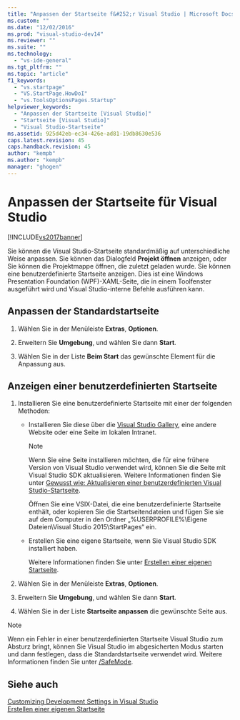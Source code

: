 ```yaml
---
title: "Anpassen der Startseite f&#252;r Visual Studio | Microsoft Docs"
ms.custom: ""
ms.date: "12/02/2016"
ms.prod: "visual-studio-dev14"
ms.reviewer: ""
ms.suite: ""
ms.technology: 
  - "vs-ide-general"
ms.tgt_pltfrm: ""
ms.topic: "article"
f1_keywords: 
  - "vs.startpage"
  - "VS.StartPage.HowDoI"
  - "vs.ToolsOptionsPages.Startup"
helpviewer_keywords: 
  - "Anpassen der Startseite [Visual Studio]"
  - "Startseite [Visual Studio]"
  - "Visual Studio-Startseite"
ms.assetid: 925d42eb-ec34-426e-ad81-19db8630e536
caps.latest.revision: 45
caps.handback.revision: 45
author: "kempb"
ms.author: "kempb"
manager: "ghogen"
---
```

# Anpassen der Startseite f&#252;r Visual Studio
[!INCLUDE[vs2017banner](../code-quality/includes/vs2017banner.md)]

Sie können die Visual Studio\-Startseite standardmäßig auf unterschiedliche Weise anpassen. Sie können das Dialogfeld **Projekt öffnen** anzeigen, oder Sie können die Projektmappe öffnen, die zuletzt geladen wurde.  Sie können eine benutzerdefinierte Startseite anzeigen. Dies ist eine Windows Presentation Foundation \(WPF\)\-XAML\-Seite, die in einem Toolfenster ausgeführt wird und Visual Studio\-interne Befehle ausführen kann.  
  
## Anpassen der Standardstartseite  
  
1.  Wählen Sie in der Menüleiste **Extras**, **Optionen**.  
  
2.  Erweitern Sie **Umgebung**, und wählen Sie dann **Start**.  
  
3.  Wählen Sie in der Liste **Beim Start** das gewünschte Element für die Anpassung aus.  
  
## Anzeigen einer benutzerdefinierten Startseite  
  
1.  Installieren Sie eine benutzerdefinierte Startseite mit einer der folgenden Methoden:  
  
    -   Installieren Sie diese über die [Visual Studio Gallery](http://visualstudiogallery.msdn.microsoft.com/site/search?f%5B0%5D.Type=SearchText&f%5B0%5D.Value=start%20page), eine andere Website oder eine Seite im lokalen Intranet.  
  
        > [!NOTE]
        >  Wenn Sie eine Seite installieren möchten, die für eine frühere Version von Visual Studio verwendet wird, können Sie die Seite mit Visual Studio SDK aktualisieren.  Weitere Informationen finden Sie unter [Gewusst wie: Aktualisieren einer benutzerdefinierten Visual Studio\-Startseite](../misc/how-to-upgrade-a-visual-studio-custom-start-page.md).  
  
         Öffnen Sie eine VSIX\-Datei, die eine benutzerdefinierte Startseite enthält, oder kopieren Sie die Startseitendateien und fügen Sie sie auf dem Computer in den Ordner „%USERPROFILE%\\Eigene Dateien\\Visual Studio 2015\\StartPages“ ein.  
  
    -   Erstellen Sie eine eigene Startseite, wenn Sie Visual Studio SDK installiert haben.  
  
         Weitere Informationen finden Sie unter [Erstellen einer eigenen Startseite](../misc/creating-your-own-start-page.md).  
  
2.  Wählen Sie in der Menüleiste **Extras**, **Optionen**.  
  
3.  Erweitern Sie **Umgebung**, und wählen Sie dann **Start**.  
  
4.  Wählen Sie in der Liste **Startseite anpassen** die gewünschte Seite aus.  
  
> [!NOTE]
>  Wenn ein Fehler in einer benutzerdefinierten Startseite Visual Studio zum Absturz bringt, können Sie Visual Studio im abgesicherten Modus starten und dann festlegen, dass die Standardstartseite verwendet wird.  Weitere Informationen finden Sie unter [\/SafeMode](../ide/reference/safemode-devenv-exe.md).  
  
## Siehe auch  
 [Customizing Development Settings in Visual Studio](http://msdn.microsoft.com/de-de/22c4debb-4e31-47a8-8f19-16f328d7dcd3)   
 [Erstellen einer eigenen Startseite](../misc/creating-your-own-start-page.md)